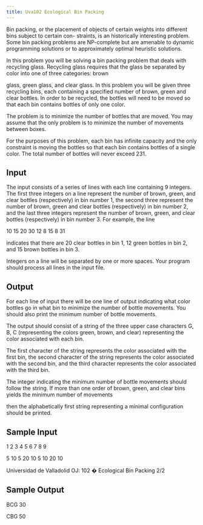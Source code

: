 ```yaml
---
title: Uva102 Ecological Bin Packing
---
```



Bin packing, or the placement of objects of certain weights into different bins subject to certain con-
straints, is an historically interesting problem. Some bin packing problems are NP-complete but are
amenable to dynamic programming solutions or to approximately optimal heuristic solutions.

In this problem you will be solving a bin packing problem that deals with recycling glass.
Recycling glass requires that the glass be separated by color into one of three categories: brown

glass, green glass, and clear glass. In this problem you will be given three recycling bins, each containing
a specified number of brown, green and clear bottles. In order to be recycled, the bottles will need to
be moved so that each bin contains bottles of only one color.

The problem is to minimize the number of bottles that are moved. You may assume that the only
problem is to minimize the number of movements between boxes.

For the purposes of this problem, each bin has infinite capacity and the only constraint is moving
the bottles so that each bin contains bottles of a single color. The total number of bottles will never
exceed 231.

## Input
The input consists of a series of lines with each line containing 9 integers. The first three integers on a
line represent the number of brown, green, and clear bottles (respectively) in bin number 1, the second
three represent the number of brown, green and clear bottles (respectively) in bin number 2, and the
last three integers represent the number of brown, green, and clear bottles (respectively) in bin number
3. For example, the line

10 15 20 30 12 8 15 8 31

indicates that there are 20 clear bottles in bin 1, 12 green bottles in bin 2, and 15 brown bottles in bin
3.

Integers on a line will be separated by one or more spaces. Your program should process all lines in
the input file.

## Output
For each line of input there will be one line of output indicating what color bottles go in what bin
to minimize the number of bottle movements. You should also print the minimum number of bottle
movements.

The output should consist of a string of the three upper case characters G, B, C (representing
the colors green, brown, and clear) representing the color associated with each bin.

The first character of the string represents the color associated with the first bin, the second character
of the string represents the color associated with the second bin, and the third character represents the
color associated with the third bin.

The integer indicating the minimum number of bottle movements should follow the string.
If more than one order of brown, green, and clear bins yields the minimum number of movements

then the alphabetically first string representing a minimal configuration should be printed.

## Sample Input
<p>1 2 3 4 5 6 7 8 9</p><p>5 10 5 20 10 5 10 20 10</p><p></p><p></p><p></p><p>Universidad de Valladolid OJ: 102 � Ecological Bin Packing 2/2</p><p></p>

## Sample Output
<p>BCG 30</p><p>CBG 50</p>